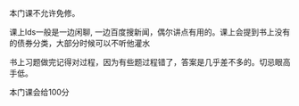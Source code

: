 本门课不允许免修。

课上lds一般是一边闲聊, 一边百度搜新闻，偶尔讲点有用的。课上会提到书上没有的债券分类，大部分时候可以不听他灌水

书上习题做完记得对过程，因为有些题过程错了，答案是几乎差不多的。切忌眼高手低。

本门课会给100分

